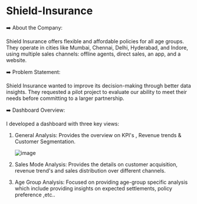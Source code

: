 # Shield-Insurance

➡️ About the Company:

Shield Insurance offers flexible and affordable policies for all age groups. They operate in cities like Mumbai, Chennai, Delhi, Hyderabad, and Indore, using multiple sales channels: offline agents, direct sales, an app, and a 
website.

➡️ Problem Statement:

Shield Insurance wanted to improve its decision-making through better data insights. They requested a pilot project to evaluate our ability to meet their needs before committing to a larger partnership.


➡️ Dashboard Overview:

I developed a dashboard with three key views:

1. General Analysis: Provides the overview on KPI's , Revenue trends & Customer Segmentation.

   ![image](https://github.com/user-attachments/assets/4bc610b2-9950-4c5e-8e5f-a8c698cff103)


2. Sales Mode Analysis: Provides the details on customer acquisition, revenue trend's and sales distribution over different channels.

4. Age Group Analysis: Focused on providing age-group specific analysis which include providing insights on expected settlements, policy preference ,etc..

